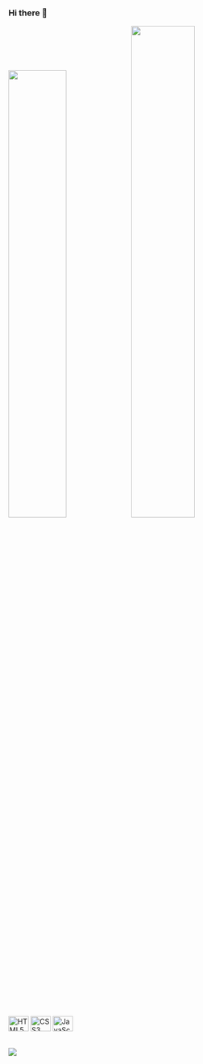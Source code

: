 ### Hi there 👋

<a><img width="47.7%" src="https://github-readme-stats.vercel.app/api?username=douglasgardioli&show_icons=true&theme=tokyonight"></a>
<a><img width="50%" src="https://github-readme-stats.vercel.app/api/top-langs/?username=douglasgardioli&layout=compact&theme=tokyonight"></a>

<div style="display: inline-block">
  <img width="40" height="30" alt="HTML5 icon" src="https://cdn.jsdelivr.net/gh/devicons/devicon/icons/html5/html5-original.svg" />
  <img width="40" height="30" alt="CSS3 icon" src="https://cdn.jsdelivr.net/gh/devicons/devicon/icons/css3/css3-original.svg" />
  <img width="40" height="30" alt="JavaScript icon" src="https://cdn.jsdelivr.net/gh/devicons/devicon/icons/javascript/javascript-original.svg" />
</div>

##

<div>
  <a href="https://twitter.com/douglasgardioli" target="_blank"><img src="https://img.shields.io/badge/Twitter-1DA1F2?style=for-the-badge&logo=twitter&logoColor=white"></a>
</div>

<!--
**DouglasGardioli/douglasgardioli** is a ✨ _special_ ✨ repository because its `README.md` (this file) appears on your GitHub profile.

Here are some ideas to get you started:

- 🔭 I’m currently working on ...
- 🌱 I’m currently learning ...
- 👯 I’m looking to collaborate on ...
- 🤔 I’m looking for help with ...
- 💬 Ask me about ...
- 📫 How to reach me: ...
- 😄 Pronouns: ...
- ⚡ Fun fact: ...
-->
